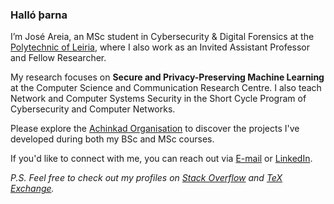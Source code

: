 ### Halló þarna

I’m José Areia, an MSc student in Cybersecurity & Digital Forensics at the [Polytechnic of Leiria](https://www.ipleiria.pt/politecnico/institucional/politecnico/), where I also work as an Invited Assistant Professor and Fellow Researcher.

My research focuses on **Secure and Privacy-Preserving Machine Learning** at the Computer Science and Communication Research Centre. I also teach Network and Computer Systems Security in the Short Cycle Program of Cybersecurity and Computer Networks.

Please explore the [Achinkad Organisation](https://github.com/Achinkad/) to discover the projects I've developed during both my BSc and MSc courses.

If you'd like to connect with me, you can reach out via <a href="mailto:jose.apareia@gmail.com">E-mail</a> or [LinkedIn](https://www.linkedin.com/in/joseareia/).

_P.S. Feel free to check out my profiles on [Stack Overflow](https://stackoverflow.com/users/18206310/joseareia) and [TeX Exchange](https://tex.stackexchange.com/users/355054/joseareia)._
